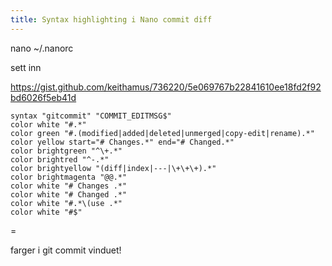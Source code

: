 ```yaml
---
title: Syntax highlighting i Nano commit diff
---
```


nano ~/.nanorc

sett inn

<https://gist.github.com/keithamus/736220/5e069767b22841610ee18fd2f92bd6026f5eb41d>

```
syntax "gitcommit" "COMMIT_EDITMSG$"
color white "#.*"
color green "#.(modified|added|deleted|unmerged|copy-edit|rename).*"
color yellow start="# Changes.*" end="# Changed.*"
color brightgreen "^\+.*"
color brightred "^-.*"
color brightyellow "(diff|index|---|\+\+\+).*"
color brightmagenta "@@.*"
color white "# Changes .*"
color white "# Changed .*"
color white "#.*\(use .*"
color white "#$"
```

=

farger i git commit vinduet!